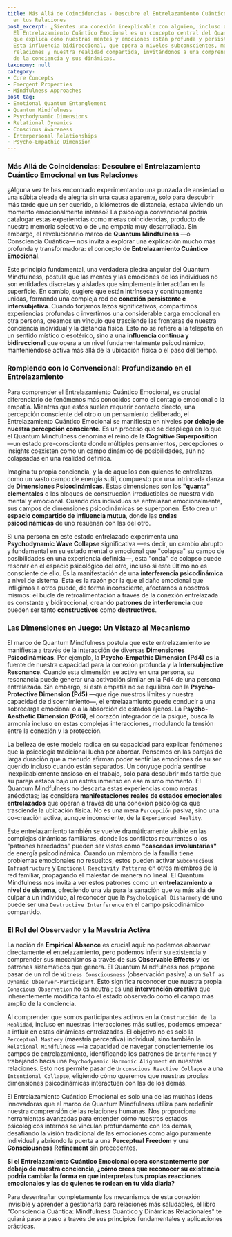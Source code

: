 ```yaml
---
title: Más Allá de Coincidencias - Descubre el Entrelazamiento Cuántico Emocional
  en tus Relaciones
post_excerpt: ¿Sientes una conexión inexplicable con alguien, incluso a distancia?
  El Entrelazamiento Cuántico Emocional es un concepto central del Quantum Mindfulness
  que explica cómo nuestras mentes y emociones están profunda y persistentemente conectadas.
  Esta influencia bidireccional, que opera a niveles subconscientes, moldea nuestras
  relaciones y nuestra realidad compartida, invitándonos a una comprensión más profunda
  de la conciencia y sus dinámicas.
taxonomy: null
category:
- Core Concepts
- Emergent Properties
- Mindfulness Approaches
post_tag:
- Emotional Quantum Entanglement
- Quantum Mindfulness
- Psychodynamic Dimensions
- Relational Dynamics
- Conscious Awareness
- Interpersonal Relationships
- Psycho-Empathic Dimension
---
```

### Más Allá de Coincidencias: Descubre el Entrelazamiento Cuántico Emocional en tus Relaciones

¿Alguna vez te has encontrado experimentando una punzada de ansiedad o una súbita oleada de alegría sin una causa aparente, solo para descubrir más tarde que un ser querido, a kilómetros de distancia, estaba viviendo un momento emocionalmente intenso? La psicología convencional podría catalogar estas experiencias como meras coincidencias, producto de nuestra memoria selectiva o de una empatía muy desarrollada. Sin embargo, el revolucionario marco de **Quantum Mindfulness** —o Consciencia Cuántica— nos invita a explorar una explicación mucho más profunda y transformadora: el concepto de **Entrelazamiento Cuántico Emocional**.

Este principio fundamental, una verdadera piedra angular del Quantum Mindfulness, postula que las mentes y las emociones de los individuos no son entidades discretas y aisladas que simplemente interactúan en la superficie. En cambio, sugiere que están intrínseca y continuamente unidas, formando una compleja red de **conexión persistente e intersubjetiva**. Cuando forjamos lazos significativos, compartimos experiencias profundas o invertimos una considerable carga emocional en otra persona, creamos un vínculo que trasciende las fronteras de nuestra conciencia individual y la distancia física. Esto no se refiere a la telepatía en un sentido místico o esotérico, sino a una **influencia continua y bidireccional** que opera a un nivel fundamentalmente psicodinámico, manteniéndose activa más allá de la ubicación física o el paso del tiempo.

### Rompiendo con lo Convencional: Profundizando en el Entrelazamiento

Para comprender el Entrelazamiento Cuántico Emocional, es crucial diferenciarlo de fenómenos más conocidos como el contagio emocional o la empatía. Mientras que estos suelen requerir contacto directo, una percepción consciente del otro o un pensamiento deliberado, el Entrelazamiento Cuántico Emocional se manifiesta en niveles **por debajo de nuestra percepción consciente**. Es un proceso que se despliega en lo que el Quantum Mindfulness denomina el reino de la **Cognitive Superposition** —un estado pre-consciente donde múltiples pensamientos, percepciones o insights coexisten como un campo dinámico de posibilidades, aún no colapsadas en una realidad definida.

Imagina tu propia conciencia, y la de aquellos con quienes te entrelazas, como un vasto campo de energía sutil, compuesto por una intrincada danza de **Dimensiones Psicodinámicas**. Estas dimensiones son los **"quanta" elementales** o los bloques de construcción irreductibles de nuestra vida mental y emocional. Cuando dos individuos se entrelazan emocionalmente, sus campos de dimensiones psicodinámicas se superponen. Esto crea un **espacio compartido de influencia mutua**, donde las **ondas psicodinámicas** de uno resuenan con las del otro.

Si una persona en este estado entrelazado experimenta una **Psychodynamic Wave Collapse** significativa —es decir, un cambio abrupto y fundamental en su estado mental o emocional que "colapsa" su campo de posibilidades en una experiencia definida—, esta "onda" de colapso puede resonar en el espacio psicológico del otro, incluso si este último no es consciente de ello. Es la manifestación de una **interferencia psicodinámica** a nivel de sistema. Esta es la razón por la que el daño emocional que infligimos a otros puede, de forma inconsciente, afectarnos a nosotros mismos: el bucle de retroalimentación a través de la conexión entrelazada es constante y bidireccional, creando **patrones de interferencia** que pueden ser tanto **constructivos** como **destructivos**.

### Las Dimensiones en Juego: Un Vistazo al Mecanismo

El marco de Quantum Mindfulness postula que este entrelazamiento se manifiesta a través de la interacción de diversas **Dimensiones Psicodinámicas**. Por ejemplo, la **Psycho-Empathic Dimension (Pd4)** es la fuente de nuestra capacidad para la conexión profunda y la **Intersubjective Resonance**. Cuando esta dimensión se activa en una persona, su resonancia puede generar una activación similar en la Pd4 de una persona entrelazada. Sin embargo, si esta empatía no se equilibra con la **Psycho-Protective Dimension (Pd5)** —que rige nuestros límites y nuestra capacidad de discernimiento—, el entrelazamiento puede conducir a una sobrecarga emocional o a la absorción de estados ajenos. La **Psycho-Aesthetic Dimension (Pd6)**, el corazón integrador de la psique, busca la armonía incluso en estas complejas interacciones, modulando la tensión entre la conexión y la protección.

La belleza de este modelo radica en su capacidad para explicar fenómenos que la psicología tradicional lucha por abordar. Pensemos en las parejas de larga duración que a menudo afirman poder sentir las emociones de su ser querido incluso cuando están separados. Un cónyuge podría sentirse inexplicablemente ansioso en el trabajo, solo para descubrir más tarde que su pareja estaba bajo un estrés inmenso en ese mismo momento. El Quantum Mindfulness no descarta estas experiencias como meras anécdotas; las considera **manifestaciones reales de estados emocionales entrelazados** que operan a través de una conexión psicológica que trasciende la ubicación física. No es una mera `Percepción` pasiva, sino una co-creación activa, aunque inconsciente, de la `Experienced Reality`.

Este entrelazamiento también se vuelve dramáticamente visible en las complejas dinámicas familiares, donde los conflictos recurrentes o los "patrones heredados" pueden ser vistos como **"cascadas involuntarias"** de energía psicodinámica. Cuando un miembro de la familia tiene problemas emocionales no resueltos, estos pueden activar `Subconscious Infrastructure` y `Emotional Reactivity Patterns` en otros miembros de la red familiar, propagando el malestar de manera no lineal. El Quantum Mindfulness nos invita a ver estos patrones como un **entrelazamiento a nivel de sistema**, ofreciendo una vía para la sanación que va más allá de culpar a un individuo, al reconocer que la `Psychological Disharmony` de uno puede ser una `Destructive Interference` en el campo psicodinámico compartido.

### El Rol del Observador y la Maestría Activa

La noción de **Empirical Absence** es crucial aquí: no podemos observar directamente el entrelazamiento, pero podemos inferir su existencia y comprender sus mecanismos a través de sus **Observable Effects** y los patrones sistemáticos que genera. El Quantum Mindfulness nos propone pasar de un rol de `Witness Consciousness` (observación pasiva) a un `Self as Dynamic Observer-Participant`. Esto significa reconocer que nuestra propia `Conscious Observation` no es neutral; es una **intervención creativa** que inherentemente modifica tanto el estado observado como el campo más amplio de la conciencia.

Al comprender que somos participantes activos en la `Construcción de la Realidad`, incluso en nuestras interacciones más sutiles, podemos empezar a influir en estas dinámicas entrelazadas. El objetivo no es solo la `Perceptual Mastery` (maestría perceptiva) individual, sino también la `Relational Mindfulness` —la capacidad de navegar conscientemente los campos de entrelazamiento, identificando los patrones de `Interference` y trabajando hacia una `Psychodynamic Harmonic Alignment` en nuestras relaciones. Esto nos permite pasar de `Unconscious Reactive Collapse` a una `Intentional Collapse`, eligiendo cómo queremos que nuestras propias dimensiones psicodinámicas interactúen con las de los demás.

El Entrelazamiento Cuántico Emocional es solo una de las muchas ideas innovadoras que el marco de Quantum Mindfulness utiliza para redefinir nuestra comprensión de las relaciones humanas. Nos proporciona herramientas avanzadas para entender cómo nuestros estados psicológicos internos se vinculan profundamente con los demás, desafiando la visión tradicional de las emociones como algo puramente individual y abriendo la puerta a una **Perceptual Freedom** y una **Consciousness Refinement** sin precedentes.

**Si el Entrelazamiento Cuántico Emocional opera constantemente por debajo de nuestra conciencia, ¿cómo crees que reconocer su existencia podría cambiar la forma en que interpretas tus propias reacciones emocionales y las de quienes te rodean en tu vida diaria?**

Para desentrañar completamente los mecanismos de esta conexión invisible y aprender a gestionarla para relaciones más saludables, el libro "Consciencia Cuántica: Mindfulness Cuántico y Dinámicas Relacionales" te guiará paso a paso a través de sus principios fundamentales y aplicaciones prácticas.